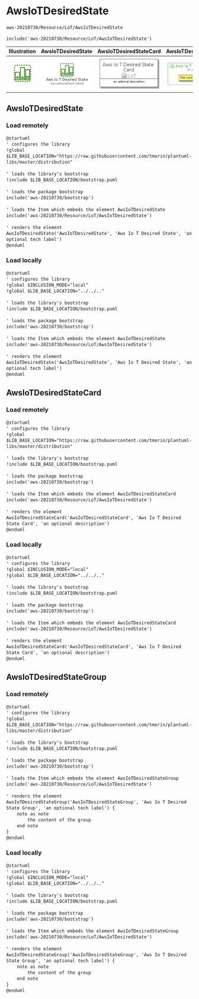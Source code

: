 # AwsIoTDesiredState


```text
aws-20210730/Resource/LoT/AwsIoTDesiredState
```

```text
include('aws-20210730/Resource/LoT/AwsIoTDesiredState')
```



| Illustration | AwsIoTDesiredState | AwsIoTDesiredStateCard | AwsIoTDesiredStateGroup |
| :---: | :---: | :---: | :---: |
| ![illustration for Illustration](../../../aws-20210730/Resource/LoT/AwsIoTDesiredState.png) | ![illustration for AwsIoTDesiredState](../../../aws-20210730/Resource/LoT/AwsIoTDesiredState.Local.png) | ![illustration for AwsIoTDesiredStateCard](../../../aws-20210730/Resource/LoT/AwsIoTDesiredStateCard.Local.png) | ![illustration for AwsIoTDesiredStateGroup](../../../aws-20210730/Resource/LoT/AwsIoTDesiredStateGroup.Local.png) |




## AwsIoTDesiredState

### Load remotely
```plantuml
@startuml
' configures the library
!global $LIB_BASE_LOCATION="https://raw.githubusercontent.com/tmorin/plantuml-libs/master/distribution"

' loads the library's bootstrap
!include $LIB_BASE_LOCATION/bootstrap.puml

' loads the package bootstrap
include('aws-20210730/bootstrap')

' loads the Item which embeds the element AwsIoTDesiredState
include('aws-20210730/Resource/LoT/AwsIoTDesiredState')

' renders the element
AwsIoTDesiredState('AwsIoTDesiredState', 'Aws Io T Desired State', 'an optional tech label')
@enduml
```

### Load locally
```plantuml
@startuml
' configures the library
!global $INCLUSION_MODE="local"
!global $LIB_BASE_LOCATION="../../.."

' loads the library's bootstrap
!include $LIB_BASE_LOCATION/bootstrap.puml

' loads the package bootstrap
include('aws-20210730/bootstrap')

' loads the Item which embeds the element AwsIoTDesiredState
include('aws-20210730/Resource/LoT/AwsIoTDesiredState')

' renders the element
AwsIoTDesiredState('AwsIoTDesiredState', 'Aws Io T Desired State', 'an optional tech label')
@enduml
```

## AwsIoTDesiredStateCard

### Load remotely
```plantuml
@startuml
' configures the library
!global $LIB_BASE_LOCATION="https://raw.githubusercontent.com/tmorin/plantuml-libs/master/distribution"

' loads the library's bootstrap
!include $LIB_BASE_LOCATION/bootstrap.puml

' loads the package bootstrap
include('aws-20210730/bootstrap')

' loads the Item which embeds the element AwsIoTDesiredStateCard
include('aws-20210730/Resource/LoT/AwsIoTDesiredState')

' renders the element
AwsIoTDesiredStateCard('AwsIoTDesiredStateCard', 'Aws Io T Desired State Card', 'an optional description')
@enduml
```

### Load locally
```plantuml
@startuml
' configures the library
!global $INCLUSION_MODE="local"
!global $LIB_BASE_LOCATION="../../.."

' loads the library's bootstrap
!include $LIB_BASE_LOCATION/bootstrap.puml

' loads the package bootstrap
include('aws-20210730/bootstrap')

' loads the Item which embeds the element AwsIoTDesiredStateCard
include('aws-20210730/Resource/LoT/AwsIoTDesiredState')

' renders the element
AwsIoTDesiredStateCard('AwsIoTDesiredStateCard', 'Aws Io T Desired State Card', 'an optional description')
@enduml
```

## AwsIoTDesiredStateGroup

### Load remotely
```plantuml
@startuml
' configures the library
!global $LIB_BASE_LOCATION="https://raw.githubusercontent.com/tmorin/plantuml-libs/master/distribution"

' loads the library's bootstrap
!include $LIB_BASE_LOCATION/bootstrap.puml

' loads the package bootstrap
include('aws-20210730/bootstrap')

' loads the Item which embeds the element AwsIoTDesiredStateGroup
include('aws-20210730/Resource/LoT/AwsIoTDesiredState')

' renders the element
AwsIoTDesiredStateGroup('AwsIoTDesiredStateGroup', 'Aws Io T Desired State Group', 'an optional tech label') {
    note as note
        the content of the group
    end note
}
@enduml
```

### Load locally
```plantuml
@startuml
' configures the library
!global $INCLUSION_MODE="local"
!global $LIB_BASE_LOCATION="../../.."

' loads the library's bootstrap
!include $LIB_BASE_LOCATION/bootstrap.puml

' loads the package bootstrap
include('aws-20210730/bootstrap')

' loads the Item which embeds the element AwsIoTDesiredStateGroup
include('aws-20210730/Resource/LoT/AwsIoTDesiredState')

' renders the element
AwsIoTDesiredStateGroup('AwsIoTDesiredStateGroup', 'Aws Io T Desired State Group', 'an optional tech label') {
    note as note
        the content of the group
    end note
}
@enduml
```

